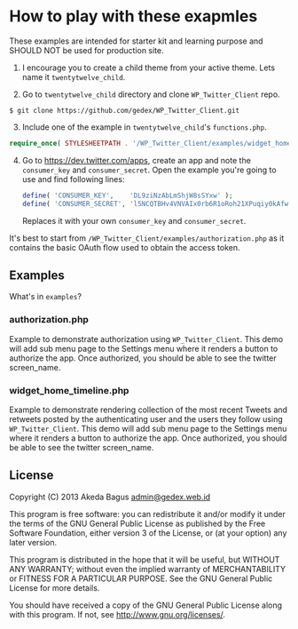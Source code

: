 How to play with these exapmles
===============================

These examples are intended for starter kit and learning purpose and SHOULD NOT be used
for production site.

1. I encourage you to create a child theme from your active theme. Lets name it
   `twentytwelve_child`.

2. Go to `twentytwelve_child` directory and clone `WP_Twitter_Client` repo.

  ~~~text
  $ git clone https://github.com/gedex/WP_Twitter_Client.git
  ~~~

3. Include one of the example in `twentytwelve_child`'s `functions.php`.

  ~~~php
  require_once( STYLESHEETPATH . '/WP_Twitter_Client/examples/widget_home_timeline.php' );
  ~~~

4. Go to https://dev.twitter.com/apps, create an app and note the `consumer_key` and
   `consumer_secret`. Open the example you're going to use and find following lines:

   ~~~php
   define( 'CONSUMER_KEY',    'DL9ziNzAbLmShjW8sSYxw' );
   define( 'CONSUMER_SECRET', 'l5NCQTBHv4VNVAIx0rb6R1oRoh21XPuqiy0kAfw8xnQ' );
   ~~~~

   Replaces it with your own `consumer_key` and `consumer_secret`.

It's best to start from `/WP_Twitter_Client/examples/authorization.php` as it contains
the basic OAuth flow used to obtain the access token.

## Examples

What's in `examples`?

### authorization.php

Example to demonstrate authorization using `WP_Twitter_Client`. This demo will add sub menu page
to the Settings menu where it renders a button to authorize the app. Once authorized,
you should be able to see the twitter screen_name.

### widget_home_timeline.php

Example to demonstrate rendering collection of the most recent Tweets and retweets posted by
the authenticating user and the users they follow using `WP_Twitter_Client`. This demo will add
sub menu page to the Settings menu where it renders a button to authorize the app. Once authorized,
you should be able to see the twitter screen_name.

## License

Copyright (C) 2013  Akeda Bagus <admin@gedex.web.id>

This program is free software: you can redistribute it and/or modify
it under the terms of the GNU General Public License as published by
the Free Software Foundation, either version 3 of the License, or
(at your option) any later version.

This program is distributed in the hope that it will be useful,
but WITHOUT ANY WARRANTY; without even the implied warranty of
MERCHANTABILITY or FITNESS FOR A PARTICULAR PURPOSE.  See the
GNU General Public License for more details.

You should have received a copy of the GNU General Public License
along with this program.  If not, see <http://www.gnu.org/licenses/>.
